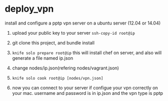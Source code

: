 deploy_vpn
==========

install and configure a pptp vpn server on a ubuntu server (12.04 or 14.04)

1. upload your public key to your server
 `ssh-copy-id root@ip`

2. git clone this project, and bundle install

3. `knife solo prepare root@ip` this will install chef on server, and also will generate a file named ip.json

4. change nodes/ip.json(refering nodes/vagrant.json)

5. `knife solo cook root@ip [nodes/vpn.json]`

6. now you can connect to your server if configue your vpn correctly on your mac.
   username and password is in ip.json and the vpn type is pptp
